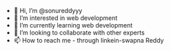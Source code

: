 - 👋 Hi, I’m @sonureddyyy 
- 👀 I’m interested in web development
- 🌱 I’m currently learning web development
- 💞️ I’m looking to collaborate with other experts
- 📫 How to reach me - through linkein-swapna Reddy



<!---
sonureddyyy/sonureddyyy is a ✨ special ✨ repository because its `README.md` (this file) appears on your GitHub profile.
You can click the Preview link to take a look at your changes.
--->
